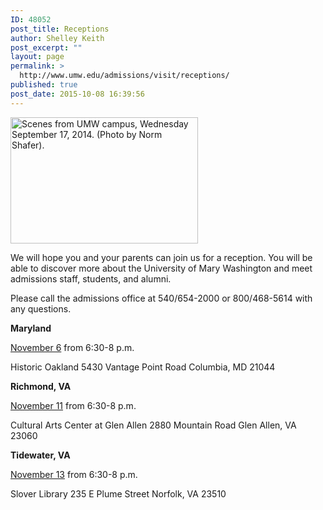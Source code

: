 ```yaml
---
ID: 48052
post_title: Receptions
author: Shelley Keith
post_excerpt: ""
layout: page
permalink: >
  http://www.umw.edu/admissions/visit/receptions/
published: true
post_date: 2015-10-08 16:39:56
---
```

<img class="alignright wp-image-48175 size-medium" src="http://www.umw.edu/admissions/wp-content/uploads/sites/6/2015/10/Monroe-students-300x202.jpg" alt="Scenes from UMW campus, Wednesday September 17, 2014. (Photo by Norm Shafer)." width="300" height="202" />

We will hope you and your parents can join us for a reception. You will be able to discover more about the University of Mary Washington and meet admissions staff, students, and alumni.
<p style="text-align: left">Please call the admissions office at 540/654-2000 or
800/468-5614 with any questions.</p>
<strong>Maryland</strong>

<a href="https://umw.askadmissions.net/Portal/EI/ViewDetails?gid=623577083e97a766cf468a82b2453f34afaa7e">November 6</a> from 6:30-8 p.m.

Historic Oakland
5430 Vantage Point Road
Columbia, MD 21044

<strong>Richmond, VA</strong>

<a href="https://umw.askadmissions.net/Portal/EI/ViewDetails?gid=623577403cdf50896b49939dae1abb3140619e">November 11</a> from 6:30-8 p.m.

Cultural Arts Center at Glen Allen
2880 Mountain Road
Glen Allen, VA 23060

<strong>Tidewater, VA</strong>

<a href="https://umw.askadmissions.net/Portal/EI/ViewDetails?gid=623577305a613672554a0cb735c8da890ac14a">November 13</a> from 6:30-8 p.m.

Slover Library
235 E Plume Street
Norfolk, VA 23510